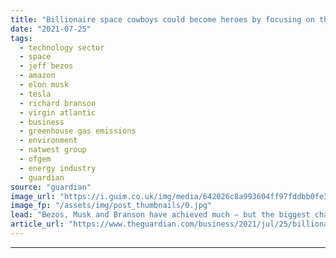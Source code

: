 ```yaml
---
title: "Billionaire space cowboys could become heroes by focusing on the climate crisis"
date: "2021-07-25"
tags: 
  - technology sector
  - space
  - jeff bezos
  - amazon
  - elon musk
  - tesla
  - richard branson
  - virgin atlantic
  - business
  - greenhouse gas emissions
  - environment
  - natwest group
  - ofgem
  - energy industry
  - guardian
source: "guardian"
image_url: "https://i.guim.co.uk/img/media/642026c8a993604ff97fddbb0fe3e04b78934f2b/0_0_3000_1801/master/3000.jpg?width=460&quality=85&auto=format&fit=max&s=f9466df2c9a4562d45e87a791295df91"
image_fp: "/assets/img/post_thumbnails/0.jpg"
lead: "Bezos, Musk and Branson have achieved much – but the biggest challenge facing humanity is not the stars, but our planetFor three of the world’s most famous billionaires, space is indeed the final frontier – for their egos. Jeff Bezos, the planet’s ri..."
article_url: "https://www.theguardian.com/business/2021/jul/25/billionaire-space-cowboys-could-become-heroes-by-focusing-on-the-climate-crisis"
---
```


---
